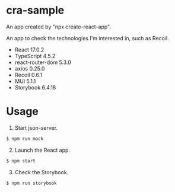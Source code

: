 # cra-sample

An app created by "npx create-react-app".

An app to check the technologies I'm interested in, such as Recoil.

- React 17.0.2
- TypeScript 4.5.2
- react-router-dom 5.3.0
- axios 0.25.0
- Recoil 0.6.1
- MUI 5.1.1
- Storybook 6.4.18

# Usage

1. Start json-server.

```bash
$ npm run mock
```

2. Launch the React app.

```bash
$ npm start
```

3. Check the Storybook.

```bash
$ npm run storybook
```
